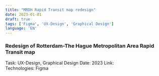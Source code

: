 ```yaml
---
title: "MRDH Rapid Transit map redesign"
date: 2023-01-01
draft: true
tags: ['Figma', 'UX-Design', 'Graphical Design']
language: 'EN'
---
```


### Redesign of Rotterdam-The Hague Metropolitan Area Rapid Transit map
Task: UX-Design, Graphical Design
Date: 2023
Link:  
Technologies: Figma

<!-- Insert different iterations with explanation -->